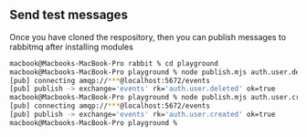 ## Send test messages

Once you have cloned the respository, then you can publish messages to rabbitmq after installing modules

```bash
macbook@Macbooks-MacBook-Pro rabbit % cd playground 
macbook@Macbooks-MacBook-Pro playground % node publish.mjs auth.user.deleted
[pub] connecting amqp://***@localhost:5672/events
[pub] publish -> exchange='events' rk='auth.user.deleted' ok=true
macbook@Macbooks-MacBook-Pro playground % node publish.mjs auth.user.created
[pub] connecting amqp://***@localhost:5672/events
[pub] publish -> exchange='events' rk='auth.user.created' ok=true
macbook@Macbooks-MacBook-Pro playground % 
```